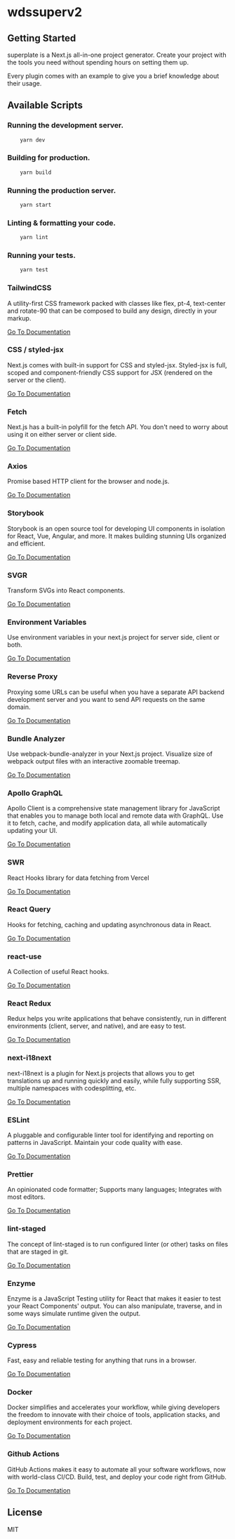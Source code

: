 # wdssuperv2


## Getting Started

superplate is a Next.js all-in-one project generator. Create your project with the tools you need without spending hours on setting them up.

Every plugin comes with an example to give you a brief knowledge about their usage.

## Available Scripts

### Running the development server.

```bash
    yarn dev
```

### Building for production.

```bash
    yarn build
```

### Running the production server.

```bash
    yarn start
```

### Linting & formatting your code.

```bash
    yarn lint
```

### Running your tests.

```bash
    yarn test
```
### **TailwindCSS**

A utility-first CSS framework packed with classes like flex, pt-4, text-center and rotate-90 that can be composed to build any design, directly in your markup.

[Go To Documentation](https://tailwindcss.com/docs)

### **CSS / styled-jsx**

Next.js comes with built-in support for CSS and styled-jsx. Styled-jsx is full, scoped and component-friendly CSS support for JSX (rendered on the server or the client).

[Go To Documentation](https://github.com/vercel/styled-jsx)

### **Fetch**

Next.js has a built-in polyfill for the fetch API. You don&#39;t need to worry about using it on either server or client side.

[Go To Documentation](https://developer.mozilla.org/en-US/docs/Web/API/Fetch_API)

### **Axios**

Promise based HTTP client for the browser and node.js.

[Go To Documentation](https://github.com/axios/axios)

### **Storybook**

Storybook is an open source tool for developing UI components in isolation for React, Vue, Angular, and more. It makes building stunning UIs organized and efficient.

[Go To Documentation](https://storybook.js.org/docs/react/get-started/introduction)

### **SVGR**

Transform SVGs into React components.

[Go To Documentation](https://react-svgr.com/docs/getting-started/)

### **Environment Variables**

Use environment variables in your next.js project for server side, client or both.

[Go To Documentation](https://github.com/vercel/next.js/tree/canary/examples/environment-variables)

### **Reverse Proxy**

Proxying some URLs can be useful when you have a separate API backend development server and you want to send API requests on the same domain.

[Go To Documentation](https://webpack.js.org/configuration/dev-server/#devserverproxy)

### **Bundle Analyzer**

Use webpack-bundle-analyzer in your Next.js project. Visualize size of webpack output files with an interactive zoomable treemap.

[Go To Documentation](https://github.com/vercel/next.js/tree/canary/packages/next-bundle-analyzer)

### **Apollo GraphQL**

Apollo Client is a comprehensive state management library for JavaScript that enables you to manage both local and remote data with GraphQL. Use it to fetch, cache, and modify application data, all while automatically updating your UI.

[Go To Documentation](https://www.apollographql.com/docs/react/)

### **SWR**

React Hooks library for data fetching from Vercel

[Go To Documentation](https://swr.vercel.app/)

### **React Query**

Hooks for fetching, caching and updating asynchronous data in React.

[Go To Documentation](https://react-query.tanstack.com/overview)

### **react-use**

A Collection of useful React hooks.

[Go To Documentation](https://github.com/streamich/react-use)

### **React Redux**

Redux helps you write applications that behave consistently, run in different environments (client, server, and native), and are easy to test.

[Go To Documentation](https://redux.js.org/introduction/getting-started)

### **next-i18next**

next-i18next is a plugin for Next.js projects that allows you to get translations up and running quickly and easily, while fully supporting SSR, multiple namespaces with codesplitting, etc.

[Go To Documentation](https://github.com/isaachinman/next-i18next)

### **ESLint**

A pluggable and configurable linter tool for identifying and reporting on patterns in JavaScript. Maintain your code quality with ease.

[Go To Documentation](https://eslint.org/docs/user-guide/getting-started)

### **Prettier**

An opinionated code formatter; Supports many languages; Integrates with most editors.

[Go To Documentation](https://prettier.io/docs/en/index.html)

### **lint-staged**

The concept of lint-staged is to run configured linter (or other) tasks on files that are staged in git.

[Go To Documentation](https://github.com/okonet/lint-staged)

### **Enzyme**

Enzyme is a JavaScript Testing utility for React that makes it easier to test your React Components&#39; output. You can also manipulate, traverse, and in some ways simulate runtime given the output.

[Go To Documentation](https://enzymejs.github.io/enzyme/)

### **Cypress**

Fast, easy and reliable testing for anything that runs in a browser.

[Go To Documentation](https://docs.cypress.io/guides/overview/why-cypress.html)

### **Docker**

Docker simplifies and accelerates your workflow, while giving developers the freedom to innovate with their choice of tools, application stacks, and deployment environments for each project.

[Go To Documentation](https://www.docker.com/get-started)

### **Github Actions**

GitHub Actions makes it easy to automate all your software workflows, now with world-class CI/CD. Build, test, and deploy your code right from GitHub.

[Go To Documentation](https://docs.github.com/en/actions)

## License

MIT
